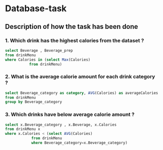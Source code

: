# Database-task

## Description of how the task has been done

### 1. Which drink has the highest calories from the dataset ?
```sql
select Beverage , Beverage_prep
from drinkMenu
where Calories in (select Max(Calories)
		   from drinkMenu)
```

### 2. What is the average calorie amount for each drink category ?
```sql
select Beverage_category as category, AVG(Calories) as averageCalories
from drinkMenu
group by Beverage_category
```

### 3. Which drinks have below average calorie amount ?
```sql
select x.Beverage_category , x.Beverage, x.Calories
from drinkMenu x
where x.Calories < (select AVG(Calories)
		    from drinkMenu
		    where Beverage_category=x.Beverage_category)
```
